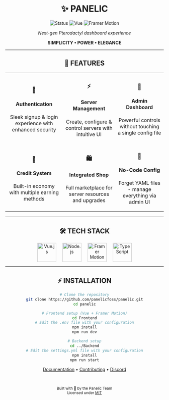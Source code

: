 <div align="center">

# ✨ PANELIC

<img src="https://img.shields.io/badge/STATUS-DEVELOPMENT-FF5D8F?style=for-the-badge" alt="Status" />
<img src="https://img.shields.io/badge/VUE.JS-POWERED-42B883?style=for-the-badge&logo=vue.js" alt="Vue" />
<img src="https://img.shields.io/badge/FRAMER-MOTION-0055FF?style=for-the-badge&logo=framer" alt="Framer Motion" />

<p align="center">
  <i>Next-gen Pterodactyl dashboard experience</i>
</p>

<p align="center">
  <b>SIMPLICITY • POWER • ELEGANCE</b>
</p>

---

<div align="center">

## 🚀 FEATURES

</div>

<table>
  <tr>
    <td>
      <div align="center">
        <h3>🔐</h3>
        <h4>Authentication</h4>
        <p>Sleek signup & login experience with enhanced security</p>
      </div>
    </td>
    <td>
      <div align="center">
        <h3>⚡</h3>
        <h4>Server Management</h4>
        <p>Create, configure & control servers with intuitive UI</p>
      </div>
    </td>
    <td>
      <div align="center">
        <h3>👑</h3>
        <h4>Admin Dashboard</h4>
        <p>Powerful controls without touching a single config file</p>
      </div>
    </td>
  </tr>
  <tr>
    <td>
      <div align="center">
        <h3>💎</h3>
        <h4>Credit System</h4>
        <p>Built-in economy with multiple earning methods</p>
      </div>
    </td>
    <td>
      <div align="center">
        <h3>🛍️</h3>
        <h4>Integrated Shop</h4>
        <p>Full marketplace for server resources and upgrades</p>
      </div>
    </td>
    <td>
      <div align="center">
        <h3>🔧</h3>
        <h4>No-Code Config</h4>
        <p>Forget YAML files - manage everything via admin UI</p>
      </div>
    </td>
  </tr>
</table>

---

<div align="center">

## 🛠️ TECH STACK

<div style="display: flex; justify-content: center; gap: 20px;">
  <img height="60" src="https://cdn.jsdelivr.net/gh/devicons/devicon/icons/vuejs/vuejs-original.svg" alt="Vue.js" />
  <img height="60" src="https://cdn.jsdelivr.net/gh/devicons/devicon/icons/nodejs/nodejs-original.svg" alt="Node.js" />
  <img height="60" src="https://user-images.githubusercontent.com/38039349/60953119-d3c6f300-a2fc-11e9-9596-4978e5d52180.png" alt="Framer Motion" />
  <img height="60" src="https://cdn.jsdelivr.net/gh/devicons/devicon/icons/typescript/typescript-original.svg" alt="TypeScript" />
</div>

</div>

---

<div align="center">

## ⚡ INSTALLATION

</div>

```bash
# Clone the repository
git clone https://github.com/panelicfoss/panelic.git
cd panelic

# Frontend setup (Vue + Framer Motion)
cd Frontend
# Edit the .env file with your configuration
npm install
npm run dev

# Backend setup
cd ../Backend
# Edit the settings.yml file with your configuration
npm install
npm run start
```

<div align="center">
  <p>
    <a href="#">Documentation</a> •
    <a href="#">Contributing</a> •
    <a href="#">Discord</a>
  </p>
  
  <br/>
  
  <sub>Built with 💙 by the Panelic Team</sub>
  <br/>
  <sub>Licensed under <a href="./LICENSE">MIT</a></sub>
</div>